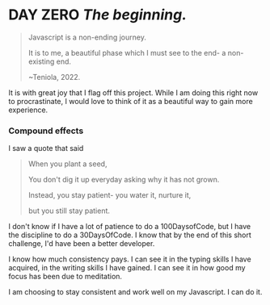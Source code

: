 # DAY ZERO _The beginning._



> Javascript is a non-ending journey.
> 
> It is to me, a beautiful phase which
> I must see to the end- a non-existing end.
>
>
> ~Teniola, 2022.

It is with great joy that I flag off this project. While I am doing this right now to procrastinate, I would love to think of it as a beautiful way to gain more experience.

### Compound effects

I saw a quote that said

> When you plant a seed,
> 
> You don't dig it up everyday asking why it has not grown.
> 
> Instead, you stay patient- you water it, nurture it,
> 
> but you still stay patient.

I don't know if I have a lot of patience to do a 100DaysofCode, but I have the discipline to do a 30DaysOfCode.
I know that by the end of this short challenge, I'd have been a better developer.

I know how much consistency pays. I can see it in the typing skills I have acquired, in the writing skills I have gained.
I can see it in how good my focus has been due to meditation.

I am choosing to stay consistent and work well on my Javascript. I can do it.
